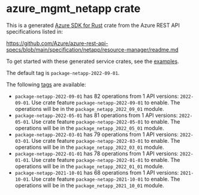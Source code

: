 # azure_mgmt_netapp crate

This is a generated [Azure SDK for Rust](https://github.com/Azure/azure-sdk-for-rust) crate from the Azure REST API specifications listed in:

https://github.com/Azure/azure-rest-api-specs/blob/main/specification/netapp/resource-manager/readme.md

To get started with these generated service crates, see the [examples](https://github.com/Azure/azure-sdk-for-rust/blob/main/services/README.md#examples).

The default tag is `package-netapp-2022-09-01`.

The following [tags](https://github.com/Azure/azure-sdk-for-rust/blob/main/services/tags.md) are available:

- `package-netapp-2022-09-01` has 82 operations from 1 API versions: `2022-09-01`. Use crate feature `package-netapp-2022-09-01` to enable. The operations will be in the `package_netapp_2022_09_01` module.
- `package-netapp-2022-05-01` has 81 operations from 1 API versions: `2022-05-01`. Use crate feature `package-netapp-2022-05-01` to enable. The operations will be in the `package_netapp_2022_05_01` module.
- `package-netapp-2022-03-01` has 79 operations from 1 API versions: `2022-03-01`. Use crate feature `package-netapp-2022-03-01` to enable. The operations will be in the `package_netapp_2022_03_01` module.
- `package-netapp-2022-01-01` has 78 operations from 1 API versions: `2022-01-01`. Use crate feature `package-netapp-2022-01-01` to enable. The operations will be in the `package_netapp_2022_01_01` module.
- `package-netapp-2021-10-01` has 68 operations from 1 API versions: `2021-10-01`. Use crate feature `package-netapp-2021-10-01` to enable. The operations will be in the `package_netapp_2021_10_01` module.